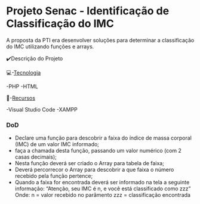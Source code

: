 # Projeto Senac - Identificação de Classificação do IMC


A proposta da PTI era desenvolver soluções para determinar a classificação do IMC utilizando funções e arrays.

:heavy_check_mark:Descrição do Projeto

:computer:-[Tecnologia](#tecnologia)

-PHP
-HTML


:pushpin:-[Recursos](#recursos)

-Visual Studio Code
-XAMPP


### DoD

- Declare uma função para descobrir a faixa do índice de massa corporal (IMC) de um valor IMC informado;
- faça a chamada desta função, passando um valor numérico (com 2 casas decimais);
- Nesta função deverá ser criado o Array para tabela de faixa;
- Deverá percorrecor o Array para descobrir a que faixa o número recebido pela função pertence;
- Quando a faixa for encontrada deverá ser informado na tela a seguinte informação:
     “Atenção, seu IMC é n, e você está classificado como zzz”
      Onde:
      n = valor recebido no parâmento
      zzz = classificação encontrada

